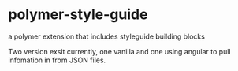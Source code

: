 # polymer-style-guide
a polymer extension that includes styleguide building blocks

Two version exsit currently, one vanilla and one using angular to pull infomation in from JSON files.
